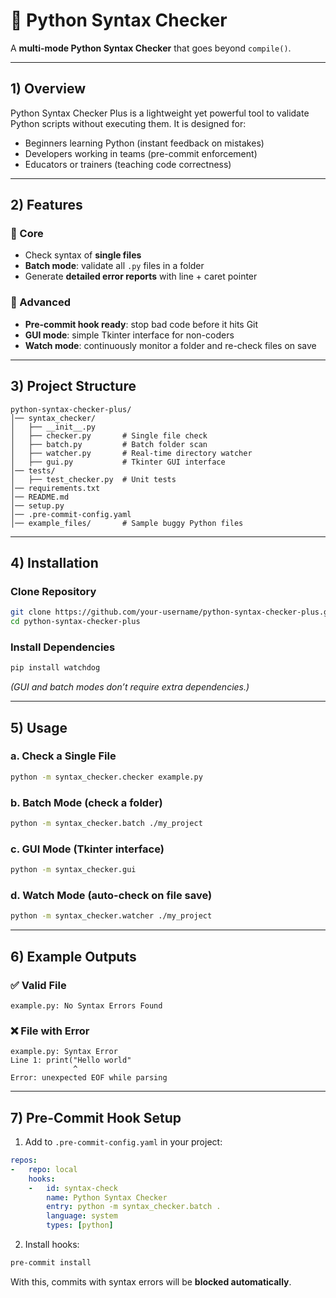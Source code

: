 # 🐍 Python Syntax Checker

A **multi-mode Python Syntax Checker** that goes beyond `compile()`.

---

## 1) Overview

Python Syntax Checker Plus is a lightweight yet powerful tool to validate Python scripts without executing them.
It is designed for:

* Beginners learning Python (instant feedback on mistakes)
* Developers working in teams (pre-commit enforcement)
* Educators or trainers (teaching code correctness)

---

## 2) Features

### 🔹 Core

* Check syntax of **single files**
* **Batch mode**: validate all `.py` files in a folder
* Generate **detailed error reports** with line + caret pointer

### 🔹 Advanced

* **Pre-commit hook ready**: stop bad code before it hits Git
* **GUI mode**: simple Tkinter interface for non-coders
* **Watch mode**: continuously monitor a folder and re-check files on save

---

## 3) Project Structure

```
python-syntax-checker-plus/
│── syntax_checker/
│   ├── __init__.py
│   ├── checker.py       # Single file check
│   ├── batch.py         # Batch folder scan
│   ├── watcher.py       # Real-time directory watcher
│   ├── gui.py           # Tkinter GUI interface
│── tests/
│   ├── test_checker.py  # Unit tests
│── requirements.txt
│── README.md
│── setup.py
│── .pre-commit-config.yaml
│── example_files/       # Sample buggy Python files
```

---

## 4) Installation

### Clone Repository

```bash
git clone https://github.com/your-username/python-syntax-checker-plus.git
cd python-syntax-checker-plus
```

### Install Dependencies

```bash
pip install watchdog
```

*(GUI and batch modes don’t require extra dependencies.)*

---

## 5) Usage

### a. Check a Single File

```bash
python -m syntax_checker.checker example.py
```

### b. Batch Mode (check a folder)

```bash
python -m syntax_checker.batch ./my_project
```

### c. GUI Mode (Tkinter interface)

```bash
python -m syntax_checker.gui
```

### d. Watch Mode (auto-check on file save)

```bash
python -m syntax_checker.watcher ./my_project
```

---

## 6) Example Outputs

### ✅ Valid File

```
example.py: No Syntax Errors Found
```

### ❌ File with Error

```
example.py: Syntax Error
Line 1: print("Hello world"
              ^
Error: unexpected EOF while parsing
```

---

## 7) Pre-Commit Hook Setup

1. Add to `.pre-commit-config.yaml` in your project:

```yaml
repos:
-   repo: local
    hooks:
    -   id: syntax-check
        name: Python Syntax Checker
        entry: python -m syntax_checker.batch .
        language: system
        types: [python]
```

2. Install hooks:

```bash
pre-commit install
```

With this, commits with syntax errors will be **blocked automatically**.
